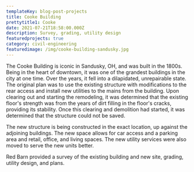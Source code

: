```yaml
---
templateKey: blog-post-projects
title: Cooke Building
prettytitle1: Cooke
date: 2021-07-21T18:58:00.000Z
description: Survey, grading, utility design
featuredprojects: true
category: civil-engineering
featuredimage: /img/cooke-building-sandusky.jpg
---
```

The Cooke Building is iconic in Sandusky, OH, and was built in the 1800s.  Being in the heart of downtown, it was one of the grandest buildings in the city at one time.  Over the years, it fell into a dilapidated, unrepairable state. 
The original plan was to use the existing structure with modifications to the rear access and install new utilities to the mains from the building. Upon clearing out and starting the remodeling, it was determined that the existing floor's strength was from the years of dirt filling in the floor's cracks, providing its stability. Once this clearing and demolition had started, it was determined that the structure could not be saved.

The new structure is being constructed in the exact location, up against the adjoining buildings. The new space allows for car access and a parking area and retail, office, and living spaces. The new utility services were also moved to serve the new units better.

Red Barn provided a survey of the existing building and new site, grading, utility design, and plans.